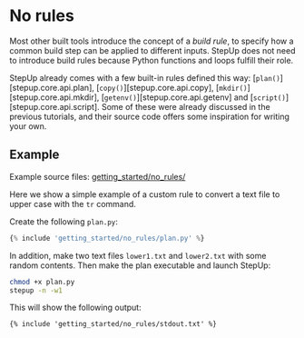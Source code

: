 # No rules

Most other built tools introduce the concept of a *build rule*,
to specify how a common build step can be applied to different inputs.
StepUp does not need to introduce build rules because Python functions and loops fulfill their role.

StepUp already comes with a few built-in rules defined this way:
[`plan()`][stepup.core.api.plan],
[`copy()`][stepup.core.api.copy],
[`mkdir()`][stepup.core.api.mkdir],
[`getenv()`][stepup.core.api.getenv] and
[`script()`][stepup.core.api.script].
Some of these were already discussed in the previous tutorials,
and their source code offers some inspiration for writing your own.


## Example

Example source files: [getting_started/no_rules/](https://github.com/reproducible-reporting/stepup-core/tree/main/docs/getting_started/no_rules)

Here we show a simple example of a custom rule to convert a text file to upper case with the `tr` command.

Create the following `plan.py`:

```python
{% include 'getting_started/no_rules/plan.py' %}
```

In addition, make two text files `lower1.txt` and `lower2.txt` with some random contents.
Then make the plan executable and launch StepUp:

```bash
chmod +x plan.py
stepup -n -w1
```

This will show the following output:

```
{% include 'getting_started/no_rules/stdout.txt' %}
```
